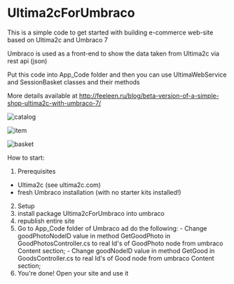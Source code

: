 # Ultima2cForUmbraco

This is a simple code to get started with building e-commerce web-site based on Ultima2c and Umbraco 7

Umbraco is used as a front-end to show the data taken from Ultima2c via rest api (json)

Put this code into App_Code folder and then you can use UltimaWebService and SessionBasket classes and their methods

More details available at http://feeleen.ru/blog/beta-version-of-a-simple-shop-ultima2c-with-umbraco-7/

![catalog](http://feeleen.ru/media/1019/catalog.png?width=500&height=372.35449735449737)

![item](http://feeleen.ru/media/1026/good.png?width=500&height=377.38246505717916)

![basket](http://feeleen.ru/media/1021/basket.png?width=500&height=465.25323910482916)


How to start:

1. Prerequisites
  - Ultima2c (see ultima2c.com)
  - fresh Umbraco installation (with no starter kits installed!)
2. Setup
  1. install package Ultima2cForUmbraco into umbraco 
  2. republish entire site
  3. Go to App_Code folder of Umbraco ad do the following:
    - Change goodPhotoNodeID value in method GetGoodPhoto in GoodPhotosController.cs to real Id's of GoodPhoto node from umbraco Content section;
    - Change goodNodeID value in method GetGood in GoodsController.cs to real Id's of Good node from umbraco Content section;
3. You're done! Open your site and use it

